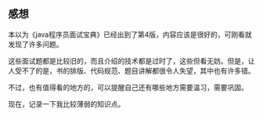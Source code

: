 ## 感想
本以为《java程序员面试宝典》已经出到了第4版，内容应该是很好的，可刚看就发现了许多问题。  

这些面试题都是比较旧的，而且介绍的技术都是过时了，这些但看无妨。但是，让人受不了的是，书的排版、代码规范、题目讲解都很令人失望，其中也有许多错。  

不过，也有值得看的地方的，可以提醒自己还有哪些地方需要温习，需要巩固。  

现在，记录一下我比较薄弱的知识点。